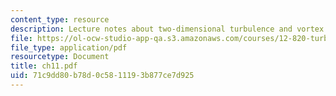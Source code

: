 ```yaml
---
content_type: resource
description: Lecture notes about two-dimensional turbulence and vortex dynamics.
file: https://ol-ocw-studio-app-qa.s3.amazonaws.com/courses/12-820-turbulence-in-the-ocean-and-atmosphere-spring-2006/71c9dd80b78d0c5811193b877ce7d925_ch11.pdf
file_type: application/pdf
resourcetype: Document
title: ch11.pdf
uid: 71c9dd80-b78d-0c58-1119-3b877ce7d925
---
```


